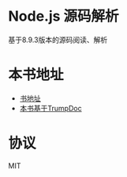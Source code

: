 # Node.js 源码解析

基于8.9.3版本的源码阅读、解析


# 本书地址

- [书地址](https://215566435.github.io/Fz-node/)
- [本书基于TrumpDoc](https://github.com/215566435/TrumpDoc)



# 协议

MIT
